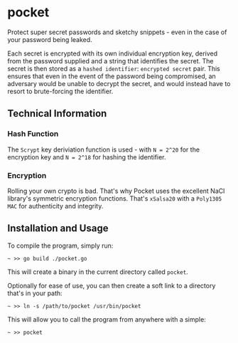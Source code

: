 # pocket

Protect super secret passwords and sketchy snippets - even in the case of your password being leaked.

Each secret is encrypted with its own individual encryption key, derived from the password supplied and a string that identifies the secret. The secret is then stored as a `hashed identifier`: `encrypted secret` pair. This ensures that even in the event of the password being compromised, an adversary would be unable to decrypt the secret, and would instead have to resort to brute-forcing the identifier.

## Technical Information

### Hash Function

The `Scrypt` key deriviation function is used - with `N = 2^20` for the encryption key and `N = 2^18` for hashing the identifier.

### Encryption

Rolling your own crypto is bad. That's why Pocket uses the excellent NaCl library's symmetric encryption functions. That's `xSalsa20` with a `Poly1305 MAC` for authenticity and integrity.

## Installation and Usage

To compile the program, simply run:

`~ >> go build ./pocket.go`

This will create a binary in the current directory called `pocket`.

Optionally for ease of use, you can then create a soft link to a directory that's in your path:

`~ >> ln -s /path/to/pocket /usr/bin/pocket`

This will allow you to call the program from anywhere with a simple:

`~ >> pocket`
